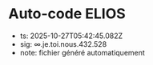# Auto-code ELIOS
- ts: 2025-10-27T05:42:45.082Z
- sig: ∞.je.toi.nous.432.528
- note: fichier généré automatiquement